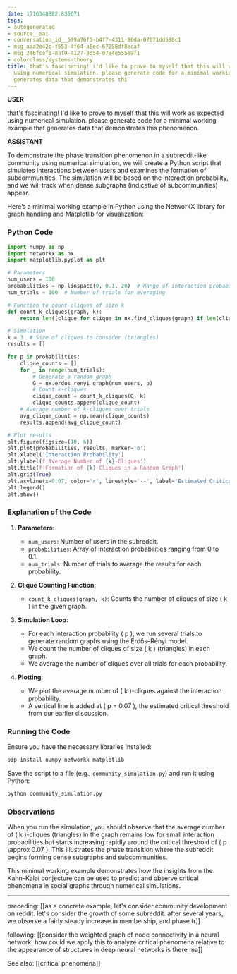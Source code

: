 ```yaml
---
date: 1716348882.835071
tags:
- autogenerated
- source__oai
- conversation_id__5f9a76f5-b4f7-4311-80da-07071dd580c1
- msg_aaa2e42c-f553-4f64-a5ec-67258df8ecaf
- msg_246fcaf1-8af9-4127-8d54-0784e555e9f1
- colorclass/systems-theory
title: that's fascinating! i'd like to prove to myself that this will work as expected
  using numerical simulation. please generate code for a minimal working example that
  generates data that demonstrates thi
---
```


**USER**

that's fascinating! I'd like to prove to myself that this will work as expected using numerical simulation. please generate code for a minimal working example that generates data that demonstrates this phenomenon.


**ASSISTANT**

To demonstrate the phase transition phenomenon in a subreddit-like community using numerical simulation, we will create a Python script that simulates interactions between users and examines the formation of subcommunities. The simulation will be based on the interaction probability, and we will track when dense subgraphs (indicative of subcommunities) appear.

Here’s a minimal working example in Python using the NetworkX library for graph handling and Matplotlib for visualization:

### Python Code

```python
import numpy as np
import networkx as nx
import matplotlib.pyplot as plt

# Parameters
num_users = 100
probabilities = np.linspace(0, 0.1, 20)  # Range of interaction probabilities
num_trials = 100  # Number of trials for averaging

# Function to count cliques of size k
def count_k_cliques(graph, k):
    return len([clique for clique in nx.find_cliques(graph) if len(clique) == k])

# Simulation
k = 3  # Size of cliques to consider (triangles)
results = []

for p in probabilities:
    clique_counts = []
    for _ in range(num_trials):
        # Generate a random graph
        G = nx.erdos_renyi_graph(num_users, p)
        # Count k-cliques
        clique_count = count_k_cliques(G, k)
        clique_counts.append(clique_count)
    # Average number of k-cliques over trials
    avg_clique_count = np.mean(clique_counts)
    results.append(avg_clique_count)

# Plot results
plt.figure(figsize=(10, 6))
plt.plot(probabilities, results, marker='o')
plt.xlabel('Interaction Probability')
plt.ylabel(f'Average Number of {k}-Cliques')
plt.title(f'Formation of {k}-Cliques in a Random Graph')
plt.grid(True)
plt.axvline(x=0.07, color='r', linestyle='--', label='Estimated Critical Threshold (0.07)')
plt.legend()
plt.show()
```

### Explanation of the Code

1. **Parameters**:
    - `num_users`: Number of users in the subreddit.
    - `probabilities`: Array of interaction probabilities ranging from 0 to 0.1.
    - `num_trials`: Number of trials to average the results for each probability.

2. **Clique Counting Function**:
    - `count_k_cliques(graph, k)`: Counts the number of cliques of size \( k \) in the given graph.

3. **Simulation Loop**:
    - For each interaction probability \( p \), we run several trials to generate random graphs using the Erdős–Rényi model.
    - We count the number of cliques of size \( k \) (triangles) in each graph.
    - We average the number of cliques over all trials for each probability.

4. **Plotting**:
    - We plot the average number of \( k \)-cliques against the interaction probability.
    - A vertical line is added at \( p = 0.07 \), the estimated critical threshold from our earlier discussion.

### Running the Code

Ensure you have the necessary libraries installed:
```bash
pip install numpy networkx matplotlib
```

Save the script to a file (e.g., `community_simulation.py`) and run it using Python:
```bash
python community_simulation.py
```

### Observations

When you run the simulation, you should observe that the average number of \( k \)-cliques (triangles) in the graph remains low for small interaction probabilities but starts increasing rapidly around the critical threshold of \( p \approx 0.07 \). This illustrates the phase transition where the subreddit begins forming dense subgraphs and subcommunities.

This minimal working example demonstrates how the insights from the Kahn–Kalai conjecture can be used to predict and observe critical phenomena in social graphs through numerical simulations.


---

preceding: [[as a concrete example, let's consider community development on reddit. let's consider the growth of some subreddit. after several years, we observe a fairly steady increase in membership, and phase tr]]  


following: [[consider the weighted graph of node connectivity in a neural network. how could we apply this to analyze critical phenomena relative to the appearance of structures in deep neural networks is there ma]]

See also: [[critical phenomena]]